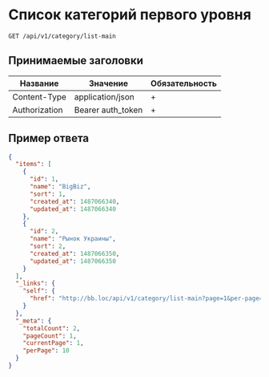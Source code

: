 Список категорий первого уровня
===============================

`GET /api/v1/category/list-main`

## Принимаемые заголовки

| Название           | Значение             | Обязательность |
|--------------------|----------------------|----------------|
| Content-Type       | application/json     | +              |
| Authorization      | Bearer auth_token    | +              |


Пример ответа
-------------

```json
{
  "items": [
    {
      "id": 1,
      "name": "BigBiz",
      "sort": 1,
      "created_at": 1487066340,
      "updated_at": 1487066340
    },
    {
      "id": 2,
      "name": "Рынок Украины",
      "sort": 2,
      "created_at": 1487066350,
      "updated_at": 1487066350
    }
  ],
  "_links": {
    "self": {
      "href": "http://bb.loc/api/v1/category/list-main?page=1&per-page=10"
    }
  },
  "_meta": {
    "totalCount": 2,
    "pageCount": 1,
    "currentPage": 1,
    "perPage": 10
  }
}
```